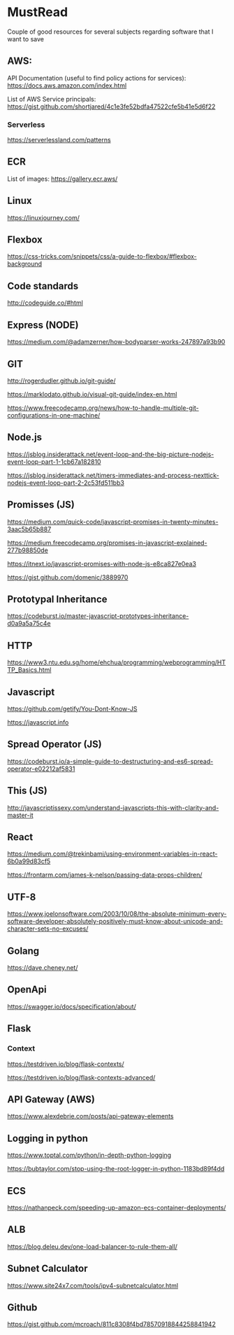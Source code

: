 # MustRead

Couple of good resources for several subjects regarding software that I want to save

## AWS:

API Documentation (useful to find policy actions for services): https://docs.aws.amazon.com/index.html

List of AWS Service principals: https://gist.github.com/shortjared/4c1e3fe52bdfa47522cfe5b41e5d6f22

### Serverless

https://serverlessland.com/patterns

## ECR

List of images: https://gallery.ecr.aws/

## Linux

https://linuxjourney.com/

## Flexbox

https://css-tricks.com/snippets/css/a-guide-to-flexbox/#flexbox-background

## Code standards

http://codeguide.co/#html

## Express (NODE)

https://medium.com/@adamzerner/how-bodyparser-works-247897a93b90

## GIT

http://rogerdudler.github.io/git-guide/

https://marklodato.github.io/visual-git-guide/index-en.html

https://www.freecodecamp.org/news/how-to-handle-multiple-git-configurations-in-one-machine/

## Node.js

https://jsblog.insiderattack.net/event-loop-and-the-big-picture-nodejs-event-loop-part-1-1cb67a182810

https://jsblog.insiderattack.net/timers-immediates-and-process-nexttick-nodejs-event-loop-part-2-2c53fd511bb3

## Promisses (JS)

https://medium.com/quick-code/javascript-promises-in-twenty-minutes-3aac5b65b887

https://medium.freecodecamp.org/promises-in-javascript-explained-277b98850de

https://itnext.io/javascript-promises-with-node-js-e8ca827e0ea3

https://gist.github.com/domenic/3889970

## Prototypal Inheritance

https://codeburst.io/master-javascript-prototypes-inheritance-d0a9a5a75c4e

## HTTP

https://www3.ntu.edu.sg/home/ehchua/programming/webprogramming/HTTP_Basics.html

## Javascript

https://github.com/getify/You-Dont-Know-JS

https://javascript.info

## Spread Operator (JS)

https://codeburst.io/a-simple-guide-to-destructuring-and-es6-spread-operator-e02212af5831

## This (JS)

http://javascriptissexy.com/understand-javascripts-this-with-clarity-and-master-it

## React

https://medium.com/@trekinbami/using-environment-variables-in-react-6b0a99d83cf5

https://frontarm.com/james-k-nelson/passing-data-props-children/

## UTF-8

https://www.joelonsoftware.com/2003/10/08/the-absolute-minimum-every-software-developer-absolutely-positively-must-know-about-unicode-and-character-sets-no-excuses/

## Golang

https://dave.cheney.net/

## OpenApi

https://swagger.io/docs/specification/about/

## Flask

### Context

https://testdriven.io/blog/flask-contexts/

https://testdriven.io/blog/flask-contexts-advanced/

## API Gateway (AWS)

https://www.alexdebrie.com/posts/api-gateway-elements

## Logging in python

https://www.toptal.com/python/in-depth-python-logging

https://bubtaylor.com/stop-using-the-root-logger-in-python-1183bd89f4dd

## ECS

https://nathanpeck.com/speeding-up-amazon-ecs-container-deployments/

## ALB

https://blog.deleu.dev/one-load-balancer-to-rule-them-all/

## Subnet Calculator

https://www.site24x7.com/tools/ipv4-subnetcalculator.html

## Github

https://gist.github.com/mcroach/811c8308f4bd78570918844258841942
